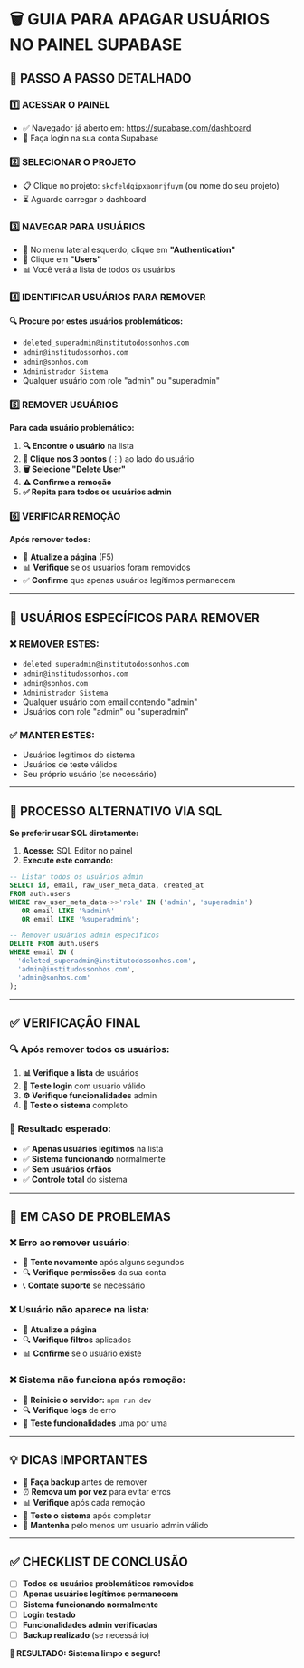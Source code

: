 # 🗑️ GUIA PARA APAGAR USUÁRIOS NO PAINEL SUPABASE

## 🎯 **PASSO A PASSO DETALHADO**

### **1️⃣ ACESSAR O PAINEL**
- ✅ Navegador já aberto em: https://supabase.com/dashboard
- 🔐 Faça login na sua conta Supabase

### **2️⃣ SELECIONAR O PROJETO**
- 📋 Clique no projeto: `skcfeldqipxaomrjfuym` (ou nome do seu projeto)
- ⏳ Aguarde carregar o dashboard

### **3️⃣ NAVEGAR PARA USUÁRIOS**
- 🧭 No menu lateral esquerdo, clique em **"Authentication"**
- 👥 Clique em **"Users"**
- 📊 Você verá a lista de todos os usuários

### **4️⃣ IDENTIFICAR USUÁRIOS PARA REMOVER**

**🔍 Procure por estes usuários problemáticos:**
- `deleted_superadmin@institutodossonhos.com`
- `admin@institudossonhos.com`
- `admin@sonhos.com`
- `Administrador Sistema`
- Qualquer usuário com role "admin" ou "superadmin"

### **5️⃣ REMOVER USUÁRIOS**

**Para cada usuário problemático:**

1. **🔍 Encontre o usuário** na lista
2. **📝 Clique nos 3 pontos** (⋮) ao lado do usuário
3. **🗑️ Selecione "Delete User"**
4. **⚠️ Confirme a remoção**
5. **✅ Repita para todos os usuários admin**

### **6️⃣ VERIFICAR REMOÇÃO**

**Após remover todos:**
- 🔄 **Atualize a página** (F5)
- 📊 **Verifique** se os usuários foram removidos
- ✅ **Confirme** que apenas usuários legítimos permanecem

---

## 🚨 **USUÁRIOS ESPECÍFICOS PARA REMOVER**

### **❌ REMOVER ESTES:**
- `deleted_superadmin@institutodossonhos.com`
- `admin@institudossonhos.com`
- `admin@sonhos.com`
- `Administrador Sistema`
- Qualquer usuário com email contendo "admin"
- Usuários com role "admin" ou "superadmin"

### **✅ MANTER ESTES:**
- Usuários legítimos do sistema
- Usuários de teste válidos
- Seu próprio usuário (se necessário)

---

## 🔧 **PROCESSO ALTERNATIVO VIA SQL**

**Se preferir usar SQL diretamente:**

1. **Acesse:** SQL Editor no painel
2. **Execute este comando:**

```sql
-- Listar todos os usuários admin
SELECT id, email, raw_user_meta_data, created_at 
FROM auth.users 
WHERE raw_user_meta_data->>'role' IN ('admin', 'superadmin')
   OR email LIKE '%admin%'
   OR email LIKE '%superadmin%';

-- Remover usuários admin específicos
DELETE FROM auth.users 
WHERE email IN (
  'deleted_superadmin@institutodossonhos.com',
  'admin@institudossonhos.com',
  'admin@sonhos.com'
);
```

---

## ✅ **VERIFICAÇÃO FINAL**

### **🔍 Após remover todos os usuários:**

1. **📊 Verifique a lista** de usuários
2. **🔐 Teste login** com usuário válido
3. **⚙️ Verifique funcionalidades** admin
4. **📱 Teste o sistema** completo

### **🎯 Resultado esperado:**
- ✅ **Apenas usuários legítimos** na lista
- ✅ **Sistema funcionando** normalmente
- ✅ **Sem usuários órfãos**
- ✅ **Controle total** do sistema

---

## 🚨 **EM CASO DE PROBLEMAS**

### **❌ Erro ao remover usuário:**
- 🔄 **Tente novamente** após alguns segundos
- 🔍 **Verifique permissões** da sua conta
- 📞 **Contate suporte** se necessário

### **❌ Usuário não aparece na lista:**
- 🔄 **Atualize a página**
- 🔍 **Verifique filtros** aplicados
- 📊 **Confirme** se o usuário existe

### **❌ Sistema não funciona após remoção:**
- 🔄 **Reinicie o servidor:** `npm run dev`
- 🔍 **Verifique logs** de erro
- 📱 **Teste funcionalidades** uma por uma

---

## 💡 **DICAS IMPORTANTES**

- 🔐 **Faça backup** antes de remover
- ⏰ **Remova um por vez** para evitar erros
- 📊 **Verifique** após cada remoção
- 🔄 **Teste o sistema** após completar
- 📱 **Mantenha** pelo menos um usuário admin válido

---

## ✅ **CHECKLIST DE CONCLUSÃO**

- [ ] **Todos os usuários problemáticos removidos**
- [ ] **Apenas usuários legítimos permanecem**
- [ ] **Sistema funcionando normalmente**
- [ ] **Login testado**
- [ ] **Funcionalidades admin verificadas**
- [ ] **Backup realizado** (se necessário)

**🎉 RESULTADO: Sistema limpo e seguro!** 